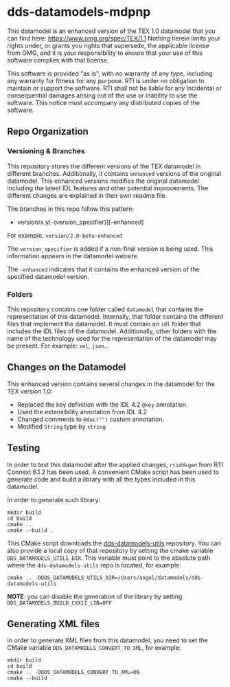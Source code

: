 # dds-datamodels-mdpnp

This datamodel is an enhanced version of the TEX 1.0 datamodel that you can
find here: https://www.omg.org/spec/TEX/1.1
Nothing herein limits your rights under, or grants you rights that supersede,
the applicable license from OMG, and it is your responsibility to ensure that
your use of this software complies with that license.

This software is provided "as is", with no warranty of any type, including any
warranty for fitness for any purpose. RTI is under no obligation to maintain or
support the software. RTI shall not be liable for any incidental or
consequential damages arising out of the use or inability to use the software.
This notice must accompany any distributed copies of the software.


## Repo Organization

### Versioning & Branches

This repository stores the different versions of the TEX datamodel in
different branches. Additionally, it contains `enhanced` versions of the
original datamodel. This enhanced versions modifies the original datamodel
including the latest IDL features and other potential improvements. The
different changes are explained in their own readme file.

The branches in this repo follow this pattern:

 - version/x.y\[-(version_specifier)\]\[-enhanced\]

For example, `version/2.0-beta-enhanced`

The `version_specifier` is added if a non-final version is being used. This
information appears in the datamodel website.

The `-enhanced` indicates that it contains the enhanced version of the specified
datamodel version.

### Folders

This repository contains one folder called `datamodel` that contains the
representation of this datamodel. Internally, that folder contains the different
files that implement the datamodel. It must contain an `idl` folder that
includes the IDL files of the datamodel. Additionally, other folders with the
name of the technology used for the representation of the datamodel may be
present. For example: `xml`, `json`...

## Changes on the Datamodel

This enhanced version contains several changes in the datamodel for the TEX
version 1.0:

 - Replaced the key definition with the IDL 4.2 `@key` annotation.
 - Used the extensibility annotation from IDL 4.2
 - Changed comments to `@doc("")` custom annotation.
 - Modified `String` type by `string`

## Testing

In order to test this datamodel after the applied changes, `rtiddsgen` from
RTI Connext 6.1.2 has been used. A convenient CMake script has been used to
generate code and build a library with all the types included in this datamodel.

In order to generate such library:
```
mkdir build
cd build
cmake ..
cmake --build .
```

This CMake script downloads the
[dds-datamodels-utils](https://github.com/rticommunity/dds-datamodels-utils)
repository. You can also provide a local copy of that repository by setting the
cmake variable `DDS_DATAMODELS_UTILS_DIR`. This variable must point to the
absolute path where the `dds-datamodels-utils` repo is located, for example:

```
cmake .. -DDDS_DATAMODELS_UTILS_DIR=/Users/angel/datamodels/dds-datamodels-utils
```
**NOTE**: you can disable the generation of the library by setting
`DDS_DATAMODELS_BUILD_CXX11_LIB=OFF`

## Generating XML files

In order to generate XML files from this datamodel, you need to set the CMake
variable `DDS_DATAMODELS_CONVERT_TO_XML`, for example:
```
mkdir build
cd build
cmake .. -DDDS_DATAMODELS_CONVERT_TO_XML=ON
cmake --build .
```
